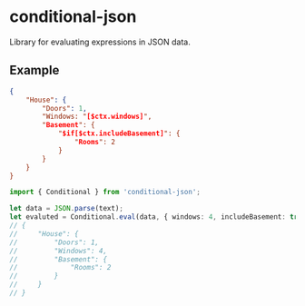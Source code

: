 # conditional-json

Library for evaluating expressions in JSON data.

## Example

```json
{
    "House": {
        "Doors": 1,
        "Windows: "[$ctx.windows]",
        "Basement": {
            "$if[$ctx.includeBasement]": {
                "Rooms": 2
            }
        }
    }
}
```

```typescript
import { Conditional } from 'conditional-json';

let data = JSON.parse(text);
let evaluted = Conditional.eval(data, { windows: 4, includeBasement: true });
// {
//     "House": {
//         "Doors": 1,
//         "Windows": 4,
//         "Basement": {
//             "Rooms": 2
//         }
//     }
// }
```
